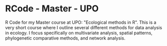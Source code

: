 RCode - Master - UPO
================

R Code for my Master course at UPO: "Ecological methods in R". This is a very short course where I outline several different methods for data analysis in ecology.
I focus specifically on multivariate analysis, spatial patterns, phylogenetic comparative methods, and network analysis.
